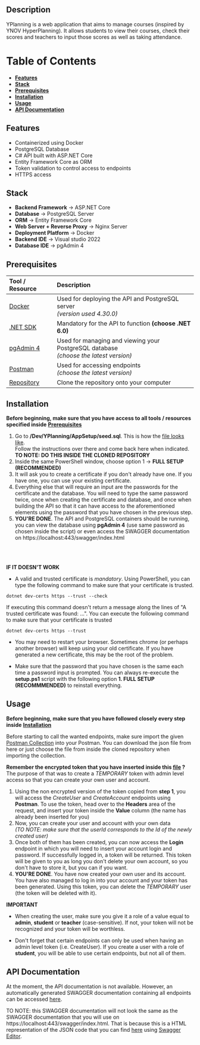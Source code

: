## Description
YPlanning is a web application that aims to manage courses (inspired by YNOV HyperPlanning). 
It allows students to view their courses, check their scores and teachers to input those scores as well as taking attendance.

# Table of Contents
- [**Features**](#features)
- [**Stack**](#stack)
- [**Prerequisites**](#prerequisites)
- [**Installation**](#installation)
- [**Usage**](#usage)
- [**API Documentation**](#api-documentation)

## Features
- Containerized using Docker
- PostgreSQL Database
- C# API built with ASP.NET Core
- Entity Framework Core as ORM
- Token validation to control access to endpoints 
- HTTPS access

## Stack
- **Backend Framework** → ASP.NET Core <br>
- **Database** → PostgreSQL Server <br>
- **ORM** → Entity Framework Core <br>
- **Web Server + Reverse Proxy** → Nginx Server <br>
- **Deployment Platform** → Docker <br>
- **Backend IDE** → Visual studio 2022
- **Database IDE** → pgAdmin 4

## Prerequisites

| Tool / Resource                                                 | Description |
|:----------------------------------------------------------------|:------------|
| [Docker](https://www.docker.com/products/docker-desktop/)       | Used for deploying the API and PostgreSQL server <br> *(version used 4.30.0)* |
| [.NET SDK](https://dotnet.microsoft.com/en-us/download/dotnet/) | Mandatory for the API to function **(choose .NET 6.0)** |
| [pgAdmin 4](https://www.pgadmin.org/download/pgadmin-4-windows/) | Used for managing and viewing your PostgreSQL database <br> *(choose the latest version)* |
| [Postman](https://www.postman.com/downloads/) | Used for accessing endpoints <br> *(choose the latest version)* |
| [Repository](https://github.com/MihutaMihail/YPlanning/)        | Clone the repository onto your computer |

## Installation

**Before beginning, make sure that you have access to all tools / resources specified inside** [**Prerequisites**](#prerequisites)

1. Go to **/Dev/YPlanning/AppSetup/seed.sql**. This is how the [file looks like](/Dev/YPlanning/AppSetup/seed.sql). <br>
Follow the instructions over there and come back here when indicated. <br>
**TO NOTE: DO THIS INSIDE THE CLONED REPOSITORY**
2. Inside the same PowerShell window, choose option 1 → **FULL SETUP (RECOMMENDED)**
3. It will ask you to create a certificate if you don't already have one. If you have one, you can use your existing certificate.
4. Everything else that will require an input are the passwords for the certificate and the database. You will need to type the same password twice, once when creating the certificate and database, and once when building the API so that it can have access to the aforementioned elements using the password that you have chosen in the previous step.
5. **YOU'RE DONE**. The API and PostgreSQL containers should be running, you can view the database using **pgAdmin 4** (use same password as chosen inside the script) or even access the SWAGGER documentation on https://localhost:443/swagger/index.html
<br>
<br>

**IF IT DOESN'T WORK**
- A valid and trusted certificate is *mandatory*. Using PowerShell, you can type the following command to make sure that your certificate is trusted.
```
dotnet dev-certs https --trust --check
```
If executing this command doesn't return a message along the lines of "A trusted certificate was found: ...". You can execute the following command to make sure that your certificate is trusted
```
dotnet dev-certs https --trust
```

- You may need to restart your browser. Sometimes chrome (or perhaps another browser) will keep using your old certificate. If you have generated a new certificate, this may be the root of the problem.

- Make sure that the password that you have chosen is the same each time a password input is prompted. You can always re-execute the **setup.ps1** script with the following option **1. FULL SETUP (RECOMMMENDED)** to reinstall everything.

## Usage

**Before beginning, make sure that you have followed closely every step inside** [**Installation**](#installation)

Before starting to call the wanted endpoints, make sure import the given [Postman Collection](Documentation/YPlanning.postman_collection.json) into your Postman. You can download the json file from here or just choose the file from inside the cloned repository when importing the collection.

**Remember the encrypted token that you have inserted inside this [file](/Dev/YPlanning/AppSetup/seed.sql) ?** <br>
The purpose of that was to create a *TEMPORARY* token with admin level access so that you can create your own user and account.

1. Using the non encrypted version of the token copied from **step 1**, you will access the *CreateUser* and *CreateAccount* endpoints using **Postman**. To use the token, head over to the **Headers** area of the request, and insert your token inside the **Value** column (the name has already been inserted for you)
2. Now, you can create your user and account with your own data <br>
*(TO NOTE: make sure that the userId corresponds to the Id of the newly created user)*
3. Once both of them has been created, you can now access the **Login** endpoint in which you will need to insert your account login and password. If successfully logged in, a token will be returned. This token will be given to you as long you don't delete your own account, so you don't have to store it, but you can if you want.
4. **YOU'RE DONE**. You have now created your own user and its account. You have also managed to log in into your account and your token has been generated. Using this token, you can delete the *TEMPORARY* user (the token will be deleted with it).

**IMPORTANT**
- When creating the user, make sure you give it a role of a value equal to **admin**, **student** or **teacher** (case-sensitive). If not, your token will not be recognized and your token will be worthless.

- Don't forget that certain endpoints can only be used when having an admin level token (i.e. CreateUser). If you create a user with a role of **student**, you will be able to use certain endpoints, but not all of them.

## API Documentation
At the moment, the API documentation is not available. However, an automatically generated SWAGGER documentation containing all endpoints can be accessed [here](https://mihutamihail.github.io/YPlanning).

TO NOTE: this SWAGGER documentation will not look the same as the SWAGGER documentation that you will use on https://localhost:443/swagger/index.html. That is because this is a HTML representation of the JSON code that you can find [here](./Documentation/swagger.json) using [Swagger Editor](https://editor.swagger.io/).
